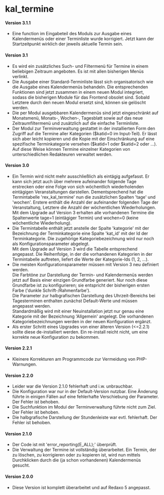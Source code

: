 # kal_termine
<h4>Version 3.1.1</h4>
<ul>
    <li>Eine function im Eingabeteil des Moduls zur Ausgabe eines Kalendermenüs
        oder einer Terminliste wurde korrigiert. Jetzt kann der Startzeitpunkt
        wirklich der jeweils aktuelle Termin sein.</li>
</ul>
<h4>Version 3.1</h4>
<ul>
    <li>Es wird ein zusätzliches Such- und Filtermenü für Termine in einem
        beliebigen Zeitraum angeboten. Es ist mit allen bisherigen Menüs
        verlinkt.</li>
    <li>Die Ausgabe einer Standard-Terminliste lässt sich organisatorisch
        wie die Ausgabe eines Kalendermenüs behandeln. Die entsprechenden
        Funktionen sind jetzt zusammen in einem neuen Modul integriert,
        sodass die bisherigen Module für das Frontend obsolet sind.
        Sobald Letztere durch den neuen Modul ersetzt sind, können sie
        gelöscht werden.</li>
    <li>Die per Modul ausgebbaren Kalendermenüs sind jetzt eingeschränkt
        auf Monatsmenü, Monats-, Wochen-, Tagesblatt sowie auf das neue
        Zeitraumfiltermenü und zusätzlich auf die einfache Terminliste.</li>
    <li>Der Modul zur Terminverwaltung gestattet in der installierten
        Form den Zugriff auf die Termine aller Kategorien ($katid=0 im
        Input-Teil). Er lässt sich aber leicht kopieren und die Kopie mit
        der Einschränkung auf eine spezifische Terminkategorie versehen
        ($katid=1 oder $katid=2 oder ...). Auf diese Weise können Termine
        einzelner Kategorien von unterschiedlichen Redakteuren verwaltet
        werden.</li>
</ul>
    
<h4>Version 3.0</h4>
<ul>
    <li>Ein Termin wird nicht mehr ausschließlich als eintägig aufgefasst.
        Er kann sich jetzt auch über mehrere aufeinander folgende Tage
        erstrecken oder eine Folge von sich wöchentlich wiederholenden
        eintägigen Veranstaltungen darstellen. Dementsprechend hat die
        Termintabelle 'rex_kal_termine' nun die zusätzlichen Spalten 'tage'
        und 'wochen'. Erstere enthält die Anzahl der aufeinander folgenden
        Tage der Veranstaltung, Letztere die Anzahl der wöchentlichen
        Wiederholungen.<br/>
        Mit dem Upgrade auf Version 3 erhalten alle vorhandenen Termine
        die Spaltenwerte tage=1 (eintägiger Termin) und wochen=0 (keine
        wöchentliche Wiederholung).</li>
    <li>Die Termintabelle enthält jetzt anstelle der Spalte 'kategorie' mit
        der Bezeichnung der Terminkategorie eine Spalte 'kat_id' mit der Id
        der Terminkategorie. Die zugehörige Kategoriebezeichnung wird nur
        noch als Konfigurationsparameter abgelegt.<br/>
        Mit dem Upgrade auf Version 3 wird die Tabelle entsprechend
        angepasst. Die Reihenfolge, in der die vorhandenen Kategorien in
        der Termintabelle auftreten, liefert die Werte der Kategorie-Ids
        (1, 2, ...).</li>
    <li>Die meisten Konfigurationsparameter müssen mit Version 3 neu
        definiert werden.<br/>
        Die Farbtöne zur Darstellung der Termin- und Kalendermenüs werden
        jetzt auf Basis einer einzigen Grundfarbe generiert. Nur noch diese
        Grundfarbe ist zu konfigurieren; sie entspricht der bisherigen
        ersten Farbe ('dunkle Schrift-/Rahmenfarbe').<br/>
        Die Parameter zur halbgrafischen Darstellung des Uhrzeit-Bereichs
        bei Tagesterminen enthalten zunächst Default-Werte und müssen
        angepasst werden.<br/>
        Standardmäßig wird mit einer Neuinstallation jetzt nur genau eine
        Kategorie mit der Bezeichnung 'Allgemein' angelegt. Die vorhandenen
        Kategoriebezeichnungen werden in der neuen Konfiguration ergänzt.</li>
    <li>Als erster Schritt eines Upgrades von einer älteren Version (<=2.2.1)
        sollte diese de-installiert werden. Ein re-install reicht nicht, um
        eine korrekte neue Konfiguration zu bekommen.</li>
</ul>

<h4>Version 2.2.1</h4>
<ul>
    <li>Kleinere Korrekturen am Programmcode zur Vermeidung von PHP-Warnungen.</li>
</ul>

<h4>Version 2.2.0</h4>
<ul>
    <li>Leider war die Version 2.1.0 fehlerhaft und i.w. unbrauchbar.</li>
	 <li>Die Konfiguration war nur in der Default-Version nutzbar. Eine Änderung
        führte in einigen Fällen auf eine fehlerhafte Verschiebung der Parameter.
        Der Fehler ist behoben.</li>
	 <li>Die Suchfunktion im Modul der Terminverwaltung führte nicht zum Ziel.
        Der Fehler ist behoben.</li>
    <li>Die halbgrafische Darstellung der Stundenleiste war evtl. fehlerhaft.
        Der Fehler ist behoben.</li>
</ul>

<h4>Version 2.1.0</h4>
<ul>
    <li>Der Code ist mit 'error_reporting(E_ALL);' überprüft.</li>
	 <li>Die Verwaltung der Termine ist vollständig überarbeitet. Ein Termin,
        der zu löschen, zu korrigieren oder zu kopieren ist, wird nun mittels
        Durchklicken durch die (ja schon vorhandenen) Kalendermenüs gesucht.</li>
</ul>

<h4>Version 2.0.0</h4>
<ul>
    <li>Diese Version ist komplett überarbeitet und auf Redaxo 5 angepasst.</li>
</ul>